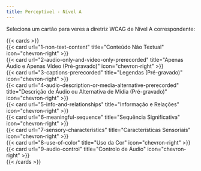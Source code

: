 ```yaml
---
title: Perceptível - Nível A
---
```


Seleciona um cartão para veres a diretriz WCAG de Nível A correspondente:

{{< cards >}}  
  {{< card url="1-non-text-content" title="Conteúdo Não Textual" icon="chevron-right" >}}  
  {{< card url="2-audio-only-and-video-only-prerecorded" title="Apenas Áudio e Apenas Vídeo (Pré-gravado)" icon="chevron-right" >}}  
  {{< card url="3-captions-prerecorded" title="Legendas (Pré-gravado)" icon="chevron-right" >}}  
  {{< card url="4-audio-description-or-media-alternative-prerecorded" title="Descrição de Áudio ou Alternativa de Mídia (Pré-gravado)" icon="chevron-right" >}}  
  {{< card url="5-info-and-relationships" title="Informação e Relações" icon="chevron-right" >}}  
  {{< card url="6-meaningful-sequence" title="Sequência Significativa" icon="chevron-right" >}}  
  {{< card url="7-sensory-characteristics" title="Características Sensoriais" icon="chevron-right" >}}  
  {{< card url="8-use-of-color" title="Uso da Cor" icon="chevron-right" >}}  
  {{< card url="9-audio-control" title="Controlo de Áudio" icon="chevron-right" >}}  
{{< /cards >}}
